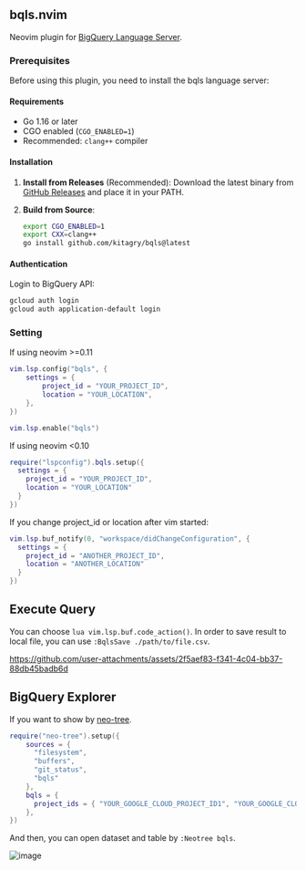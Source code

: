 ## bqls.nvim

Neovim plugin for [BigQuery Language Server](https://github.com/kitagry/bqls).

### Prerequisites

Before using this plugin, you need to install the bqls language server:

#### Requirements
- Go 1.16 or later
- CGO enabled (`CGO_ENABLED=1`)
- Recommended: `clang++` compiler

#### Installation

1. **Install from Releases** (Recommended):
   Download the latest binary from [GitHub Releases](https://github.com/kitagry/bqls/releases) and place it in your PATH.

2. **Build from Source**:
   ```bash
   export CGO_ENABLED=1
   export CXX=clang++
   go install github.com/kitagry/bqls@latest
   ```

#### Authentication

Login to BigQuery API:
```bash
gcloud auth login
gcloud auth application-default login
```

### Setting

If using neovim >=0.11

```lua
vim.lsp.config("bqls", {
    settings = {
        project_id = "YOUR_PROJECT_ID",
        location = "YOUR_LOCATION",
    },
})

vim.lsp.enable("bqls")
```

If using neovim <0.10

```lua
require("lspconfig").bqls.setup({
  settings = {
    project_id = "YOUR_PROJECT_ID",
    location = "YOUR_LOCATION"
  }
})
```

If you change project_id or location after vim started:

```lua
vim.lsp.buf_notify(0, "workspace/didChangeConfiguration", {
  settings = {
    project_id = "ANOTHER_PROJECT_ID",
    location = "ANOTHER_LOCATION"
  }
})
```

## Execute Query

You can choose `lua vim.lsp.buf.code_action()`.
In order to save result to local file, you can use `:BqlsSave ./path/to/file.csv`.

https://github.com/user-attachments/assets/2f5aef83-f341-4c04-bb37-88db45badb6d

## BigQuery Explorer

If you want to show by [neo-tree](https://github.com/nvim-neo-tree/neo-tree.nvim).

```lua
require("neo-tree").setup({
    sources = {
      "filesystem",
      "buffers",
      "git_status",
      "bqls"
    },
    bqls = {
      project_ids = { "YOUR_GOOGLE_CLOUD_PROJECT_ID1", "YOUR_GOOGLE_CLOUD_PROJECT_ID2" },  -- default is {"bigquery-public-data"}
    },
})
```

And then, you can open dataset and table by `:Neotree bqls`.

![image](https://github.com/user-attachments/assets/83d37922-50fa-4c24-b9fd-7355238328fa)
